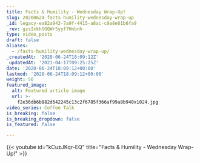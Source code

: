 ```yaml
---
title: Facts & Humility - Wednesday Wrap-Up!
slug: 20200624-facts-humility-wednesday-wrap-up
_id: legacy-ea82a943-7a9f-4415-a8ac-c9a8e01b6fa9
_rev: gzsIxkhSGQWrSyyf7Hnbnh
type: video_posts
draft: false
aliases:
  - /facts-humility-wednesday-wrap-up/
_createdAt: '2020-06-24T18:09:12Z'
_updatedAt: '2021-04-17T09:25:25Z'
date: '2020-06-24T18:09:12+00:00'
lastmod: '2020-06-24T18:09:12+00:00'
weight: 50
featured_image:
  alt: Featured article image
  url: >-
    f2e36db6b882d542245c13c2f6785f366af99a8b940x1024.jpg
video_series: Coffee Talk
is_breaking: false
is_breaking_dropdown: false
is_featured: false

---
```

{{< youtube id="kCuzJKqr-EQ" title="Facts & Humility - Wednesday Wrap-Up!" >}}